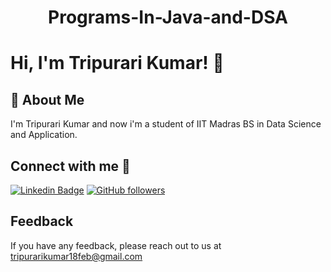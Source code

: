 # <p align="center"> Programs-In-Java-and-DSA </p>
# Hi, I'm Tripurari Kumar! 👋

## 🚀 About Me
I'm Tripurari Kumar and now i'm a student of IIT Madras BS in Data Science and Application. 

## Connect with me 🤝
[![Linkedin Badge](https://img.shields.io/badge/-TripurariKumar-blue?style=flat-square&logo=Linkedin&logoColor=white&link=https://www.linkedin.com/in/tripurari-kumar-439132207/)](https://www.linkedin.com/in/tripurari-kumar-439132207/) [![GitHub followers](https://img.shields.io/github/followers/TripurariKumar?style=social)](https://www.github.com/tripurari2004) 

## Feedback

If you have any feedback, please reach out to us at tripurarikumar18feb@gmail.com
